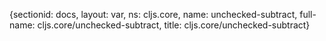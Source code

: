 {sectionid: docs, layout: var, ns: cljs.core, name: unchecked-subtract, full-name: cljs.core/unchecked-subtract,
  title: cljs.core/unchecked-subtract}
